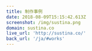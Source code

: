 ```yaml
---
title: 制作事例
date: 2018-08-09T15:15:42.613Z
screenshot: /img/sustina.png
domain: sustina.co
live_url: 'http://sustina.co/'
back_url: '/ja/#works'
---
```


